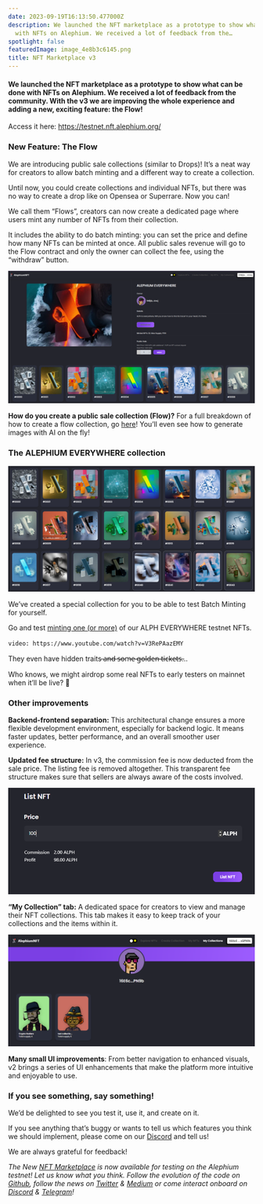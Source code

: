 ```yaml
---
date: 2023-09-19T16:13:50.477000Z
description: We launched the NFT marketplace as a prototype to show what can be done
  with NFTs on Alephium. We received a lot of feedback from the…
spotlight: false
featuredImage: image_4e8b3c6145.png
title: NFT Marketplace v3
---
```


#### We launched the NFT marketplace as a prototype to show what can be done with NFTs on Alephium. We received a lot of feedback from the community. With the v3 we are improving the whole experience and adding a new, exciting feature: the Flow!

Access it here: <a href="https://testnet.nft.alephium.org/" >https://testnet.nft.alephium.org/</a>

### New Feature: The Flow

We are introducing public sale collections (similar to Drops)! It’s a neat way for creators to allow batch minting and a different way to create a collection.

Until now, you could create collections and individual NFTs, but there was no way to create a drop like on Opensea or Superrare. Now you can!

We call them “Flows”, creators can now create a dedicated page where users mint any number of NFTs from their collection.

It includes the ability to do batch minting: you can set the price and define how many NFTs can be minted at once. All public sales revenue will go to the Flow contract and only the owner can collect the fee, using the “withdraw” button.

![](image_b408dd33e4.png)

**How do you create a public sale collection (Flow)?** For a full breakdown of how to create a flow collection, go <a href="https://docs.alephium.org/tokens/non-fungible-tokens/#create-flows" >here</a>! You’ll even see how to generate images with AI on the fly!

### The ALEPHIUM EVERYWHERE collection

![](image_6530951e1c.png)

We’ve created a special collection for you to be able to test Batch Minting for yourself.

Go and test <a href="https://v3.testnet.nft.alephium.org/collection-details?collectionId=c22369b5ab21a3b24db12a883b53a9213f22e713ff486a3b22d2d4cb943a9700" >minting one (or more)</a> of our ALPH EVERYWHERE testnet NFTs.

`video: https://www.youtube.com/watch?v=V3RePAazEMY`

They even have hidden traits ̶a̶n̶d̶ ̶s̶o̶m̶e̶ ̶g̶o̶l̶d̶e̶n̶ ̶t̶i̶c̶k̶e̶t̶s̶…

Who knows, we might airdrop some real NFTs to early testers on mainnet when it’ll be live? 👀

### Other improvements

**Backend-frontend separation:** This architectural change ensures a more flexible development environment, especially for backend logic. It means faster updates, better performance, and an overall smoother user experience.

**Updated fee structure:** In v3, the commission fee is now deducted from the sale price. The listing fee is removed altogether. This transparent fee structure makes sure that sellers are always aware of the costs involved.

![](image_db4566ffc3.png)

**“My Collection” tab:** A dedicated space for creators to view and manage their NFT collections. This tab makes it easy to keep track of your collections and the items within it.

![](image_b30d14067b.jpg)

**Many small UI improvements**: From better navigation to enhanced visuals, v2 brings a series of UI enhancements that make the platform more intuitive and enjoyable to use.

### If you see something, say something!

We’d be delighted to see you test it, use it, and create on it.

If you see anything that’s buggy or wants to tell us which features you think we should implement, please come on our <a href="https://discord.com/invite/GEbcpajCJG" >Discord</a> and tell us!

We are always grateful for feedback!

_The New_ <a href="https://testnet.nft.alephium.org/" ><em>NFT Marketplace</em></a> _is now available for testing on the Alephium testnet! Let us know what you think. Follow the evolution of the code on_ <a href="https://github.com/alephium" ><em>Github</em></a>_, follow the news on_ <a href="https://twitter.com/alephium" ><em>Twitter</em></a> _&_ <a href="https://medium.com/@alephium" ><em>Medium</em></a> _or come interact onboard on_ <a href="https://discord.com/invite/GEbcpajCJG" ><em>Discord</em></a> _&_ <a href="https://t.me/alephiumgroup" ><em>Telegram</em></a>_!_
